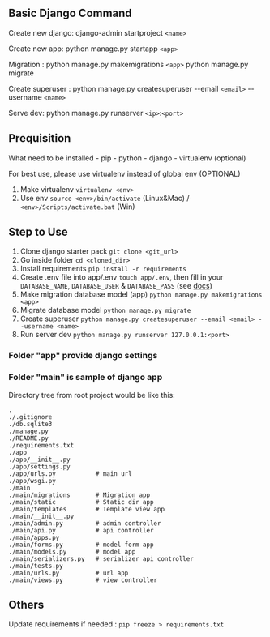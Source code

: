 ## Basic Django Command
Create new django: 
django-admin startproject `<name>`

Create new app: 
python manage.py startapp `<app>`

Migration :
python manage.py makemigrations `<app>`
python manage.py migrate

Create superuser :
python manage.py createsuperuser --email `<email>` --username `<name>`

Serve dev:
python manage.py runserver `<ip>`:`<port>`


## Prequisition
What need to be installed
    - pip
    - python
    - django
    - virtualenv (optional)

For best use, please use virtualenv instead of global env (OPTIONAL)
1. Make virtualenv `virtualenv <env>`
2. Use env `source <env>/bin/activate` (Linux&Mac) / `<env>/Scripts/activate.bat` (Win)


## Step to Use
1. Clone django starter pack `git clone <git_url>`
2. Go inside folder `cd <cloned_dir>`
3. Install requirements `pip install -r requirements`
4. Create .env file into app/.env `touch app/.env`, then fill in your `DATABASE_NAME`, `DATABASE_USER` & `DATABASE_PASS` (see [docs](https://django-environ.readthedocs.io/en/latest/))
5. Make migration database model (app) `python manage.py makemigrations <app>`
6. Migrate database model `python manage.py migrate`
7. Create superuser `python manage.py createsuperuser --email <email> --username <name>`
8. Run server dev `python manage.py runserver 127.0.0.1:<port>`


### Folder "app" provide django settings
### Folder "main" is sample of django app

Directory tree from root project would be like this:


    .
    ./.gitignore
    ./db.sqlite3
    ./manage.py
    ./README.py
    ./requirements.txt
    ./app
    ./app/__init__.py
    ./app/settings.py
    ./app/urls.py           # main url
    ./app/wsgi.py
    ./main
    ./main/migrations       # Migration app
    ./main/static           # Static dir app
    ./main/templates        # Template view app
    ./main/__init__.py
    ./main/admin.py         # admin controller
    ./main/api.py           # api controller
    ./main/apps.py
    ./main/forms.py         # model form app
    ./main/models.py        # model app
    ./main/serializers.py   # serializer api controller
    ./main/tests.py
    ./main/urls.py          # url app
    ./main/views.py         # view controller

## Others
Update requirements if needed : `pip freeze > requirements.txt`